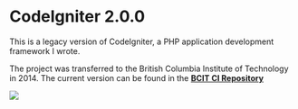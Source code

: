 # CodeIgniter 2.0.0
This is a legacy version of CodeIgniter, a PHP application development framework I wrote.

The project was transferred to the British Columbia Institute of Technology in 2014. The current version can be found in the __[BCIT CI Repository](https://github.com/bcit-ci/CodeIgniter)__

<img src="https://i.imgur.com/kUwRaoo.png">